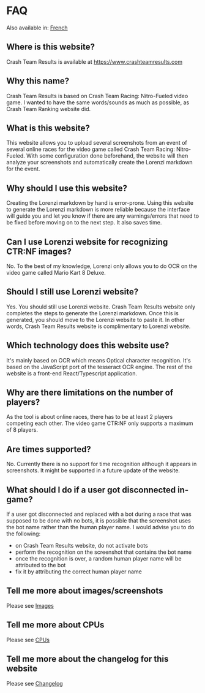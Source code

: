 # FAQ

Also available in: [French](../fr/FAQ.md)

## Where is this website?

Crash Team Results is available at https://www.crashteamresults.com

## Why this name?

Crash Team Results is based on Crash Team Racing: Nitro-Fueled video game. I wanted to have the same words/sounds as much as possible, as Crash Team Ranking website did.

## What is this website?

This website allows you to upload several screenshots from an event of several online races for the video game called Crash Team Racing: Nitro-Fueled. With some configuration done beforehand, the website will then analyze your screenshots and automatically create the Lorenzi markdown for the event.

## Why should I use this website?

Creating the Lorenzi markdown by hand is error-prone. Using this website to generate the Lorenzi markdown is more reliable because the interface will guide you and let you know if there are any warnings/errors that need to be fixed before moving on to the next step. It also saves time.

## Can I use Lorenzi website for recognizing CTR:NF images?

No. To the best of my knowledge, Lorenzi only allows you to do OCR on the video game called Mario Kart 8 Deluxe.

## Should I still use Lorenzi website?

Yes. You should still use Lorenzi website. Crash Team Results website only completes the steps to generate the Lorenzi markdown. Once this is generated, you should move to the Lorenzi website to paste it. In other words, Crash Team Results website is complimentary to Lorenzi website.

## Which technology does this website use?

It's mainly based on OCR which means Optical character recognition. It's based on the JavaScript port of the tesseract OCR engine. The rest of the website is a front-end React/Typescript application.

## Why are there limitations on the number of players?

As the tool is about online races, there has to be at least 2 players competing each other. The video game CTR:NF only supports a maximum of 8 players.

## Are times supported?

No. Currently there is no support for time recognition although it appears in screenshots. It might be supported in a future update of the website.

## What should I do if a user got disconnected in-game?

If a user got disconnected and replaced with a bot during a race that was supposed to be done with no bots, it is possible that the screenshot uses the bot name rather than the human player name. I would advise you to do the following:
- on Crash Team Results website, do not activate bots
- perform the recognition on the screenshot that contains the bot name
- once the recognition is over, a random human player name will be attributed to the bot
- fix it by attributing the correct human player name

## Tell me more about images/screenshots

Please see [Images](./Images.md)

## Tell me more about CPUs

Please see [CPUs](./CPUs.md)

## Tell me more about the changelog for this website

Please see [Changelog](./Changelog.md)